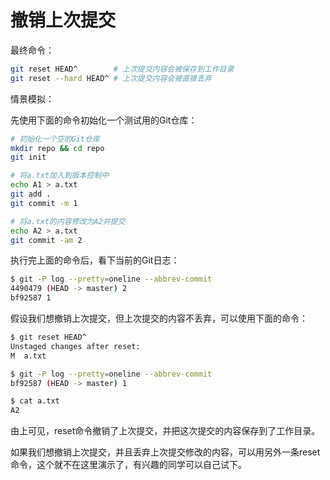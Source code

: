 # 撤销上次提交

最终命令：

```sh
git reset HEAD^        # 上次提交内容会被保存到工作目录
git reset --hard HEAD^ # 上次提交内容会被直接丢弃
```

情景模拟：

先使用下面的命令初始化一个测试用的Git仓库：

```sh
# 初始化一个空的Git仓库
mkdir repo && cd repo
git init

# 将a.txt加入到版本控制中
echo A1 > a.txt
git add .
git commit -m 1

# 将a.txt的内容修改为A2并提交
echo A2 > a.txt
git commit -am 2
```

执行完上面的命令后，看下当前的Git日志：

```sh
$ git -P log --pretty=oneline --abbrev-commit
4490479 (HEAD -> master) 2
bf92587 1
```

假设我们想撤销上次提交，但上次提交的内容不丢弃，可以使用下面的命令：

```sh
$ git reset HEAD^
Unstaged changes after reset:
M  a.txt

$ git -P log --pretty=oneline --abbrev-commit
bf92587 (HEAD -> master) 1

$ cat a.txt
A2
```

由上可见，reset命令撤销了上次提交，并把这次提交的内容保存到了工作目录。

如果我们想撤销上次提交，并且丢弃上次提交修改的内容，可以用另外一条reset命令，这个就不在这里演示了，有兴趣的同学可以自己试下。